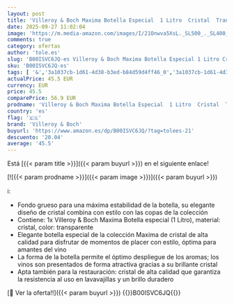 ```yaml
---
layout: post
title: 'Villeroy & Boch Maxima Botella Especial  1 Litro  Cristal  Transparente'
date: 2025-09-27 11:02:04
image: 'https://m.media-amazon.com/images/I/21Onwva5XsL._SL500_._SL400_.jpg'
comments: true
category: ofertas
author: 'tole.es'
slug: 'B00ISVC6JQ-es Villeroy & Boch Maxima Botella Especial 1 Litro Cristal...'
sku: 'B00ISVC6JQ-es'
tags: [ '&','3a1037cb-1d61-4d38-b3ed-b84d59d4ff46_0','3a1037cb-1d61-4d38-b3ed-b84d59d4ff46_1601','Arborist Merchandising Root','Cocina y comedor','Cubertería, vajilla y cristalería','Custom Stores','Hogar y cocina','Jarras para agua','Piezas de vajilla','Platos y fuentes','Self Service','Servicio para bebidas','boch','villeroy','villeroy & boch','🇪🇸', ]
actualPrice: 45.5 EUR
currency: EUR
price: 45.5
comparePrice: 56.9 EUR
prodname: 'Villeroy & Boch Maxima Botella Especial  1 Litro  Cristal  Transparente'
country: 'es'
flag: '🇪🇸'
brand: 'Villeroy & Boch'
buyurl: 'https://www.amazon.es/dp/B00ISVC6JQ/?tag=tolees-21'
descuento: '20.04'
average: '45.5'
---
```


Está [{{< param title >}}]({{< param buyurl >}}) en el siguiente enlace!

[![{{< param prodname >}}]({{< param image >}})]({{< param buyurl >}})

ℹ️:

- Fondo grueso para una máxima estabilidad de la botella, su elegante diseño de cristal combina con estilo con las copas de la colección
- Contiene: 1x Villeroy & Boch Maxima Botella especial (1 Litro), material: cristal, color: transparente
- Elegante botella especial de la colección Maxima de cristal de alta calidad para disfrutar de momentos de placer con estilo, óptima para amantes del vino
- La forma de la botella permite el óptimo despliegue de los aromas; los vinos son presentados de forma atractiva gracias a su brillante cristal
- Apta también para la restauración: cristal de alta calidad que garantiza la resistencia al uso en lavavajillas y un brillo duradero

[🛒 Ver la oferta!!]({{< param buyurl >}})
{{<world>}}B00ISVC6JQ{{</world>}}
